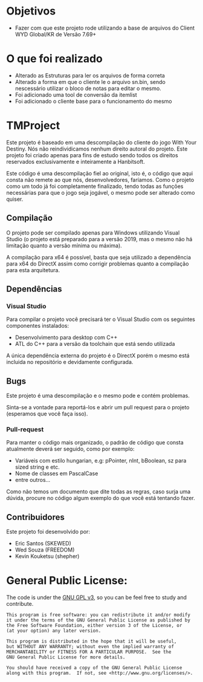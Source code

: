 # Objetivos
- Fazer com que este projeto rode utilizando a base de arquivos do Client WYD Global/KR de Versão 7.69+

# O que foi realizado
- Alterado as Estruturas para ler os arquivos de forma correta
- Alterado a forma em que o cliente le o arquivo sn.bin, sendo nescessário utilizar o bloco de notas para editar o mesmo.
- Foi adicionado uma tool de conversão da itemlist
- Foi adicionado o cliente base para o funcionamento do mesmo






# TMProject

Este projeto é baseado em uma descompilação do cliente do jogo With Your Destiny. 
Nós não reindividicamos nenhum direito autoral do projeto. Este projeto foi criado apenas para fins de estudo sendo todos os direitos reservados exclusivamente e inteiramente a Hanbitsoft.

Este código é uma descompilação fiel ao original, isto é, o código que aqui consta não remete ao que nós, desenvolvedores, faríamos. Como o projeto como um todo já foi completamente finalizado, tendo todas as funções necessárias para que o jogo seja jogável, o mesmo pode ser alterado como quiser.

## Compilação
O projeto pode ser compilado apenas para Windows utilizando Visual Studio (o projeto está preparado para a versão 2019, mas o mesmo não há limitação quanto a versão mínima ou máxima). 

A compilação para x64 é possível, basta que seja utilizado a dependência para x64 do DirectX assim como corrigir problemas quanto a compilação para esta arquitetura.

## Dependências

### Visual Studio
Para compilar o projeto você precisará ter o Visual Studio com os seguintes componentes instalados:
- Desenvolvimento para desktop com C++
- ATL do C++ para a versão da toolchain que está sendo utilizada

A única dependência externa do projeto é o DirectX porém o mesmo está incluida no repositório e devidamente configurada.

## Bugs
Este projeto é uma descompilação e o mesmo pode e contém problemas. 

Sinta-se a vontade para reportá-los e abrir um pull request para o projeto (esperamos que você faça isso). 

### Pull-request
Para manter o código mais organizado, o padrão de código que consta atualmente deverá ser seguido, como por exemplo:
- Variáveis com estilo hungarian, e.g: pPointer, nInt, bBoolean, sz para sized string e etc.
- Nome de classes em PascalCase
- entre outros...

Como não temos um documento que dite todas as regras, caso surja uma dúvida, procure no código algum exemplo do que você está tentando fazer.

## Contribuidores
Este projeto foi desenvolvido por:
- Eric Santos (SKEWED)
- Wed Souza (FREEDOM)
- Kevin Kouketsu (shepher)

# General Public License:

The code is under the [GNU GPL v3](https://www.gnu.org/licenses/gpl-3.0.html), so you can be feel free to study and contribute.

    This program is free software: you can redistribute it and/or modify
    it under the terms of the GNU General Public License as published by
    the Free Software Foundation, either version 3 of the License, or
    (at your option) any later version.

    This program is distributed in the hope that it will be useful,
    but WITHOUT ANY WARRANTY; without even the implied warranty of
    MERCHANTABILITY or FITNESS FOR A PARTICULAR PURPOSE.  See the
    GNU General Public License for more details.

    You should have received a copy of the GNU General Public License
    along with this program.  If not, see <http://www.gnu.org/licenses/>.
